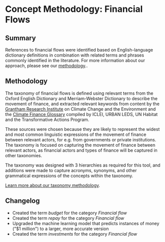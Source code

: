 # Concept Methodology: Financial Flows

## Summary

References to financial flows were identified based on English-language dictionary definitions in combination with related terms and phrases commonly identified in the literature. For more information about our approach, please see our [methodology](../README.md)..

## Methodology

The taxonomy of financial flows is defined using relevant terms from the Oxford English Dictionary and Merriam-Webster Dictionary to describe the movement of finance, and extracted relevant keywords from content by the [Grantham Research Institute](https://www.lse.ac.uk/granthaminstitute/explainers/what-is-climate-finance-and-where-will-it-come-from/#:~:text=This%20definition%20of%20climate%20finance,sectors%2C%20anywhere%20in%20the%20world.) on Climate Change and the Environment and the [Climate Finance Glossary](https://e-lib.iclei.org/wp-content/uploads/2019/12/Climate%20finance%20glossary.pdf) compiled by ICLEI, URBAN LEDS, UN Habitat and the Transformative Actions Program. 

These sources were chosen because they are likely to represent the widest and most common linguistic expressions of the movement of finance between relevant actors, for e.g. from governments or private institutions. The taxonomy is focused on capturing the movement of finance between relevant actors, as financial actors and types of finance will be captured in other taxonomies. 

The taxonomy was designed with 3 hierarchies as required for this tool, and additions were made to capture acronyms, synonyms, and other grammatical expressions of the concepts within the taxonomy.

[Learn more about our taxonomy methodology](../README.md).

## Changelog

- Created the term *budget* for the category *Financial flow*
- Created the term *repay* for the category *Financial flow*
- Upgraded the machine learning model that predicts instances of money ("$1 million") to a larger, more accurate version
- Created the term *investments* for the category *Financial flow*